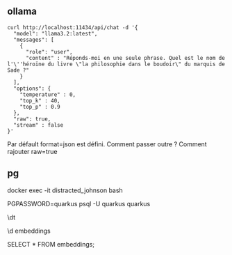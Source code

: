 ## ollama

```shell
curl http://localhost:11434/api/chat -d '{
  "model": "llama3.2:latest",
  "messages": [
    {
      "role": "user",
      "content" : "Réponds-moi en une seule phrase. Quel est le nom de l'\''héroïne du livre \"la philosophie dans le boudoir\" du marquis de Sade ?"
    }
  ],
  "options": {
    "temperature" : 0,
    "top_k" : 40,
    "top_p" : 0.9
  },
  "raw": true,
  "stream" : false
}'
```

Par défault format=json est défini. Comment passer outre ?
Comment rajouter raw=true

## pg

docker exec -it distracted_johnson bash

PGPASSWORD=quarkus psql -U quarkus quarkus

\dt

\d embeddings

SELECT * FROM embeddings;
